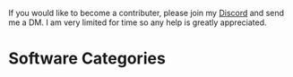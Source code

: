 <!-- TITLE: Home -->
<!-- SUBTITLE: This Wiki contains instructions on how to best utilize the software developed by SparcMX -->
If you would like to become a contributer, please join my [Discord](http://discord.gg/3EXA2MUv) and send me a DM.  I am very limited for time so any help is greatly appreciated.
# Software Categories
